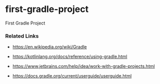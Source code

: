 # first-gradle-project
First Gradle Project



### Related Links

- https://en.wikipedia.org/wiki/Gradle

- https://kotlinlang.org/docs/reference/using-gradle.html

- https://www.jetbrains.com/help/idea/work-with-gradle-projects.html

- https://docs.gradle.org/current/userguide/userguide.html
